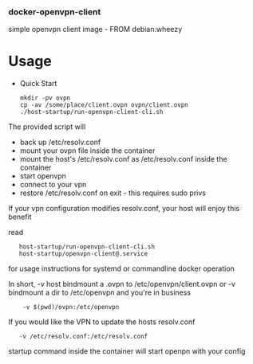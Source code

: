### docker-openvpn-client
simple openvpn client image - FROM debian:wheezy

# Usage

 * Quick Start
   ```
   mkdir -pv ovpn
   cp -av /some/place/client.ovpn ovpn/client.ovpn
   ./host-startup/run-openvpn-client-cli.sh
   ```
The provided script will 
 - back up /etc/resolv.conf
 - mount your ovpn file inside the container 
 - mount the host's /etc/resolv.conf as /etc/resolv.conf inside the container
 - start openvpn
 - connect to your vpn
 - restore /etc/resolv.conf on exit - this requires sudo privs

 If your vpn configuration modifies resolv.conf, your host will enjoy this benefit



read 
```
   host-startup/run-openvpn-client-cli.sh
   host-startup/openvpn-client@.service
```



for usage instructions for systemd or commandline docker operation

In short, -v host bindmount a .ovpn to /etc/openvpn/client.ovpn 
or -v bindmount a dir to /etc/openvpn
and you're in business

```
    -v $(pwd)/ovpn:/etc/openvpn
```

If you would like the VPN to update the hosts resolv.conf
```
   -v /etc/resolv.conf:/etc/resolv.conf
```
startup command inside the container will start openpn with your config

